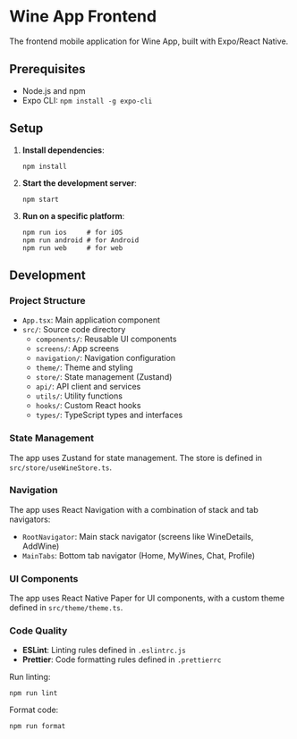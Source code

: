 # Wine App Frontend

The frontend mobile application for Wine App, built with Expo/React Native.

## Prerequisites

- Node.js and npm
- Expo CLI: `npm install -g expo-cli`

## Setup

1. **Install dependencies**:
   ```
   npm install
   ```

2. **Start the development server**:
   ```
   npm start
   ```

3. **Run on a specific platform**:
   ```
   npm run ios     # for iOS
   npm run android # for Android
   npm run web     # for web
   ```

## Development

### Project Structure

- `App.tsx`: Main application component
- `src/`: Source code directory
  - `components/`: Reusable UI components
  - `screens/`: App screens
  - `navigation/`: Navigation configuration
  - `theme/`: Theme and styling
  - `store/`: State management (Zustand)
  - `api/`: API client and services
  - `utils/`: Utility functions
  - `hooks/`: Custom React hooks
  - `types/`: TypeScript types and interfaces

### State Management

The app uses Zustand for state management. The store is defined in `src/store/useWineStore.ts`.

### Navigation

The app uses React Navigation with a combination of stack and tab navigators:

- `RootNavigator`: Main stack navigator (screens like WineDetails, AddWine)
- `MainTabs`: Bottom tab navigator (Home, MyWines, Chat, Profile)

### UI Components

The app uses React Native Paper for UI components, with a custom theme defined in `src/theme/theme.ts`.

### Code Quality

- **ESLint**: Linting rules defined in `.eslintrc.js`
- **Prettier**: Code formatting rules defined in `.prettierrc`

Run linting:
```
npm run lint
```

Format code:
```
npm run format
``` 